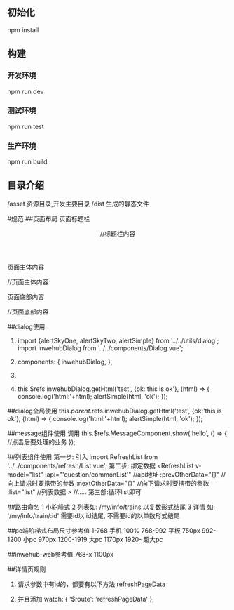 ## 初始化
npm install

## 构建
### 开发环境
npm run dev

### 测试环境
npm run test

### 生产环境
npm run build


## 目录介绍
/asset  资源目录,开发主要目录
/dist   生成的静态文件


#规范
##页面布局
  页面标题栏
    <header class="mui-bar-nav">
        //标题栏内容
    </header>

  页面主体内容
    <div class="mui-content">
        //页面主体内容
    </div>

  页面底部内容
    <nav class="footer-bar">
        //页面底部内容
    </nav>


##dialog使用:
1. import {alertSkyOne, alertSkyTwo, alertSimple} from '../../utils/dialog';
     import inwehubDialog from '../../components/Dialog.vue';

2.  components: {
         inwehubDialog,
       },

3. <inwehubDialog ref="inwehubDialog"></inwehubDialog>


4. this.$refs.inwehubDialog.getHtml('test', {ok:'this is ok'}, (html) => {
             console.log('html:'+html);
             alertSimple(html, 'ok');
         });


##dialog全局使用
  this.$parent.$refs.inwehubDialog.getHtml('test', {ok:'this is ok'}, (html) => {
            console.log('html:'+html);
            alertSimple(html, 'ok');
        });



##message组件使用
    调用
      this.$refs.MessageComponent.show('hello', () => {
          //点击后要处理的业务
            });


##列表组件使用
    第一步: 引入 import
          RefreshList from '../../components/refresh/List.vue';
    第二步: 绑定数据
          <RefreshList
                  v-model="list"
                  :api="'question/commonList'"      //api地址
                  :prevOtherData="{}"               //向上请求时要携带的参数
                  :nextOtherData="{}"               //向下请求时要携带的参数
                  :list="list"                      //列表数据
                >
                //.....
          </RefreshList>
    第三部:循环list即可

##路由命名
   1 小驼峰式
   2 列表如: /my/info/trains 以复数形式结尾
   3 详情
        如: '/my/info/train/:id'  需要id以:id结尾, 不需要id的以单数形式结尾


##pc端阶梯式布局尺寸参考值
    1-768        手机    100%
    768-992      平板    750px
    992-1200     小pc    970px
    1200-1919    大pc    1170px
    1920-        超大pc



##inwehub-web参考值
    768-x  1100px



##详情页规则
1. 请求参数中有id的，都要有以下方法
refreshPageData

2. 并且添加
      watch: {
        '$route': 'refreshPageData'
      },
